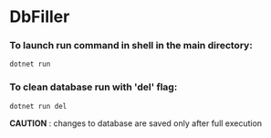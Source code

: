# DbFiller
### To launch run command in shell in the main directory:
```
dotnet run
```
### To clean database run with 'del' flag:
```
dotnet run del
```

**CAUTION** : changes to database are saved only after full execution